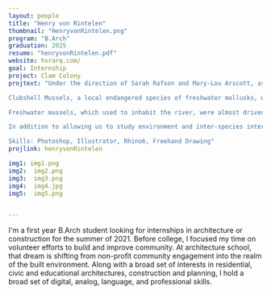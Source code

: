 ```yaml
---
layout: people
title: "Henry von Rintelen"
thumbnail: "HenryvonRintelen.png"
program: "B.Arch"
graduation: 2025
resume: "henryvonRintelen.pdf"
website: hvrarq.com/ 
goal: Internship
project: Clam Colony
projtext: "Under the direction of Sarah Rafson and Mary-Lou Arscott, as part of the Critical Cyborg Studio, my section and I were assigned to create habitats for local creatures to inhabit the Fort Wayne Railroad Bridge and the Allegheny River below.

Clubshell Mussels, a local endangered species of freshwater mollusks, were my chosen creature. Process drawings (above) show the mussels, their way of living, and their needs in a built intervention. The proposed plan (below) shows how their habitat preferences are achieved. 

Freshwater mussels, which used to inhabit the river, were almost driven to extinction by river-impoundment, embankment, and dredging, as well as water pollution. To allow these creatures to re-inhabit the space, the flow of the water must be broken, and sometimes blocked in case high levels of pollution are sensed up-stream. 

In addition to allowing us to study environment and inter-species interaction,  this project forced us to discuss animal agency, and our responsibility to other creatures around us. 

Skills: Photoshop, Illustrator, Rhino6, Freehand Drawing"
projlink: henryvonRintelen

img1: img1.png
img2:  img2.png
img3:  img3.png
img4:  img4.jpg
img5:  img5.png


---
```


I'm a first year B.Arch student looking for internships in architecture or construction for the summer of 2021. Before college, I focused my time on volunteer efforts to build and improve community. At architecture school, that dream is shifting from non-profit community engagement into the realm of the built environment. Along with a broad set of interests in residential, civic and educational architectures, construction and planning, I hold a broad set of digital, analog, language, and professional skills.
